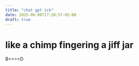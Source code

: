 ```yaml
---
title: "chat gpt ick"
date: 2025-06-06T17:28:57-05:00
draft: true
---
```

# like a chimp fingering a jiff jar

B====D
